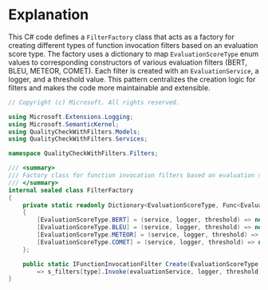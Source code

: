# Explanation
This C# code defines a `FilterFactory` class that acts as a factory for creating different types of function invocation filters based on an evaluation score type. The factory uses a dictionary to map `EvaluationScoreType` enum values to corresponding constructors of various evaluation filters (BERT, BLEU, METEOR, COMET). Each filter is created with an `EvaluationService`, a logger, and a threshold value. This pattern centralizes the creation logic for filters and makes the code more maintainable and extensible.

```csharp
// Copyright (c) Microsoft. All rights reserved.

using Microsoft.Extensions.Logging;
using Microsoft.SemanticKernel;
using QualityCheckWithFilters.Models;
using QualityCheckWithFilters.Services;

namespace QualityCheckWithFilters.Filters;

/// <summary>
/// Factory class for function invocation filters based on evaluation score type.
/// </summary>
internal sealed class FilterFactory
{
    private static readonly Dictionary<EvaluationScoreType, Func<EvaluationService, ILogger, double, IFunctionInvocationFilter>> s_filters = new()
    {
        [EvaluationScoreType.BERT] = (service, logger, threshold) => new BertSummarizationEvaluationFilter(service, logger, threshold),
        [EvaluationScoreType.BLEU] = (service, logger, threshold) => new BleuSummarizationEvaluationFilter(service, logger, threshold),
        [EvaluationScoreType.METEOR] = (service, logger, threshold) => new MeteorSummarizationEvaluationFilter(service, logger, threshold),
        [EvaluationScoreType.COMET] = (service, logger, threshold) => new CometTranslationEvaluationFilter(service, logger, threshold),
    };

    public static IFunctionInvocationFilter Create(EvaluationScoreType type, EvaluationService evaluationService, ILogger logger, double threshold)
        => s_filters[type].Invoke(evaluationService, logger, threshold);
}
```